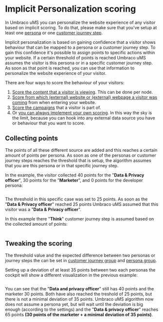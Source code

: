 # Implicit Personalization scoring

In Umbraco uMS you can personalize the website experience of any visitor based on implicit scoring. To do that, please make sure that you've setup at least one [persona](/personalization/implicit-explicit-personalization/setting-up-personas/) or one [customer journey step](/personalization/implicit-explicit-personalization/setting-up-the-customer-journey/).

Implicit personalization is based on gaining confidence that a visitor shows behaviour that can be mapped to a persona or a customer journey step. To gain this confidence it's possible to assign points to specific actions within your website. If a certain threshold of points is reached Umbraco uMS assumes the visitor is this persona or in a specific customer journey step. As soon as that point is reached, you can use that information to personalize the website experience of your visitor.

There are four ways to score the behaviour of your visitors:

1. [Score the content that a visitor is viewing](/personalization/implicit-personalization-scoring-explained/content-scoring/). This can be done per node.
2. [Score from which (external) website or (external) webpage a visitor was coming](/personalization/implicit-personalization-scoring-explained/referral-scoring/) from when entering your website.
3. [Score the campaigns](/personalization/implicit-personalization-scoring-explained/campaign-scoring/) that a visitor is part of.
4. Or [you can always implement your own scoring](/personalization/extending-personalization/custom-scoring/). In this way the sky is the limit, because you can hook into any external data source you have or behaviour that you want to score.

## Collecting points

The points of all these different source are added and this reaches a certain amount of points per persona. As soon as one of the personas or customer journey steps reaches the threshold that is setup, the algorithm assumes that you are this persona or in that specific journey step.

In the example, the visitor collected 40 points for the "**Data & Privacy officer**", 30 points for the "**Marketer**", and 0 points for the developer persona:

![]()

The threshold in this specific case was set to 25 points. As soon as the "**Data & Privacy officer**" reached 25 points Umbraco uMS assumed that this visitor was a "**Data & Privacy officer**".

In this example there "**Think**" customer journey step is assumed based on the collected amount of points:

![]()

## Tweaking the scoring

The threshold value and the expected difference between two personas or journey steps the can be set in [customer journey group](/personalization/implicit-explicit-personalization/setting-up-the-customer-journey/) and [persona group](/personalization/implicit-explicit-personalization/setting-up-personas/).

Setting up a deviation of at least 35 points between two each personas the cockpit will show a different visualization in the previous example:

![]()

You can see that the "**Data and privacy officer**" still has 40 points and the marketer 30 points. Both have also reached the treshold of 25 points, but there is not a minimal deviation of 35 points. Umbraco uMS algorithm now does not assume a persona yet, but will wait until the deviation is big enough (according to the settings) and the "**Data & privacy officer**" reaches 65 points **(30 points of the marketer + a minimal deviation of 35 points)**.
